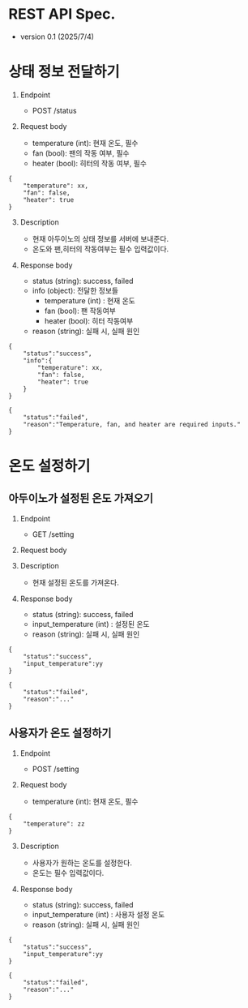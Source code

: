 # REST API Spec.

- version 0.1 (2025/7/4)

# 상태 정보 전달하기

1. Endpoint

   - POST /status

2. Request body
   - temperature (int): 현재 온도, 필수
   - fan (bool): 팬의 작동 여부, 필수
   - heater (bool): 히터의 작동 여부, 필수

```
{
    "temperature": xx,
    "fan": false,
    "heater": true
}
```

3. Description

   - 현재 아두이노의 상태 정보를 서버에 보내준다.
   - 온도와 팬,히터의 작동여부는 필수 입력값이다.

4. Response body
   - status (string): success, failed
   - info (object): 전달한 정보들
     - temperature (int) : 현재 온도
     - fan (bool): 팬 작동여부
     - heater (bool): 히터 작동여부
   - reason (string): 실패 시, 실패 원인

```
{
    "status":"success",
    "info":{
        "temperature": xx,
        "fan": false,
        "heater": true
    }
}
```

```
{
    "status":"failed",
    "reason":"Temperature, fan, and heater are required inputs."
}
```

# 온도 설정하기

## 아두이노가 설정된 온도 가져오기

1. Endpoint

   - GET /setting

2. Request body

3. Description

   - 현재 설정된 온도를 가져온다.

4. Response body

   - status (string): success, failed
   - input_temperature (int) : 설정된 온도
   - reason (string): 실패 시, 실패 원인

```
{
    "status":"success",
    "input_temperature":yy
}
```

```
{
    "status":"failed",
    "reason":"..."
}
```

## 사용자가 온도 설정하기

1. Endpoint

   - POST /setting

2. Request body
   - temperature (int): 현재 온도, 필수

```
{
    "temperature": zz
}
```

3. Description

   - 사용자가 원하는 온도를 설정한다.
   - 온도는 필수 입력값이다.

4. Response body

   - status (string): success, failed
   - input_temperature (int) : 사용자 설정 온도
   - reason (string): 실패 시, 실패 원인

```
{
    "status":"success",
    "input_temperature":yy
}
```

```
{
    "status":"failed",
    "reason":"..."
}
```

